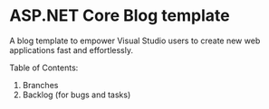 # ASP.NET Core Blog template

A blog template to empower Visual Studio users to create new web applications fast and effortlessly.

Table of Contents:
1. Branches
2. Backlog (for bugs and tasks)
